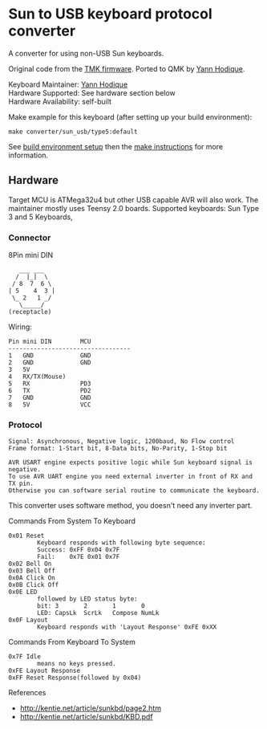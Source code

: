 # Sun to USB keyboard protocol converter

A converter for using non-USB Sun keyboards.

Original code from the [TMK firmware](https://github.com/tmk/tmk_keyboard/tree/master/converter/sun_usb). Ported to QMK by [Yann Hodique](https://github.com/sigma).

Keyboard Maintainer: [Yann Hodique](https://github.com/sigma)  
Hardware Supported: See hardware section below  
Hardware Availability: self-built

Make example for this keyboard (after setting up your build environment):

    make converter/sun_usb/type5:default

See [build environment setup](https://docs.qmk.fm/#/getting_started_build_tools) then the [make instructions](https://docs.qmk.fm/#/getting_started_make_guide) for more information.


## Hardware

Target MCU is ATMega32u4 but other USB capable AVR will also work. The maintainer mostly uses Teensy 2.0 boards.
Supported keyboards: Sun Type 3 and 5 Keyboards,

### Connector

8Pin mini DIN

       ___ ___
      /  |_|  \
     / 8  7  6 \
    | 5    4  3 |
     \_ 2   1 _/
       \_____/
    (receptacle)


Wiring:

    Pin mini DIN        MCU
    ----------------------------------
    1   GND             GND
    2   GND             GND
    3   5V
    4   RX/TX(Mouse)
    5   RX              PD3
    6   TX              PD2
    7   GND             GND
    8   5V              VCC


### Protocol

    Signal: Asynchronous, Negative logic, 1200baud, No Flow control
    Frame format: 1-Start bit, 8-Data bits, No-Parity, 1-Stop bit

    AVR USART engine expects positive logic while Sun keyboard signal is negative.
    To use AVR UART engine you need external inverter in front of RX and TX pin.
    Otherwise you can software serial routine to communicate the keyboard.

This converter uses software method, you doesn't need any inverter part.


Commands From System To Keyboard

    0x01 Reset
            Keyboard responds with following byte sequence:
            Success: 0xFF 0x04 0x7F
            Fail:    0x7E 0x01 0x7F
    0x02 Bell On
    0x03 Bell Off
    0x0A Click On
    0x0B Click Off
    0x0E LED
            followed by LED status byte:
            bit: 3       2       1       0
            LED: CapsLk  ScrLk   Compose NumLk
    0x0F Layout
            Keyboard responds with 'Layout Response' 0xFE 0xXX

Commands From Keyboard To System

    0x7F Idle
            means no keys pressed.
    0xFE Layout Response
    0xFF Reset Response(followed by 0x04)
     
References

* http://kentie.net/article/sunkbd/page2.htm
* http://kentie.net/article/sunkbd/KBD.pdf
